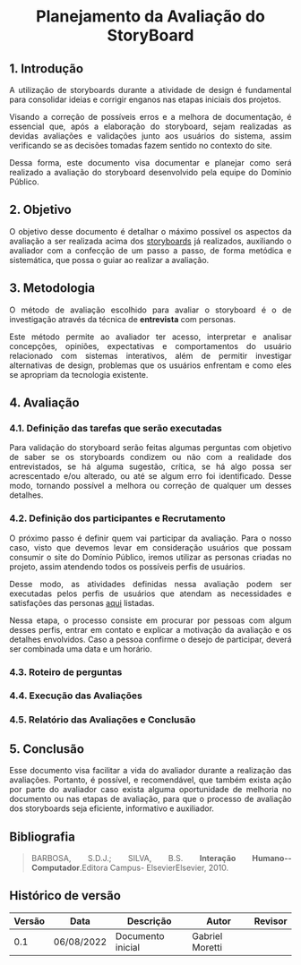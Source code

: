 # <center> Planejamento da Avaliação do StoryBoard

<div align="justify">

## 1. Introdução

A utilização de storyboards durante a atividade de design é fundamental para consolidar ideias e corrigir enganos nas etapas iniciais dos projetos.

Visando a correção de possíveis erros e a melhora de documentação, é essencial que, após a elaboração do storyboard, sejam realizadas as devidas avaliações e validações junto aos usuários do sistema, assim verificando se as decisões tomadas fazem sentido no contexto do site.

Dessa forma, este documento visa documentar e planejar como será realizado a avaliação do storyboard desenvolvido pela equipe do Domínio Público.

## 2. Objetivo

O objetivo desse documento é detalhar o máximo possível os aspectos da avaliação a ser realizada acima dos [storyboards](../Fase1/storyboard.md) já realizados, auxiliando o avaliador com a confecção de um passo a passo, de forma metódica e sistemática, que possa o guiar ao realizar a avaliação.

## 3. Metodologia

O método de avaliação escolhido para avaliar o storyboard é o de investigação através da técnica de **entrevista** com personas.

Este método permite ao avaliador ter acesso, interpretar e analisar concepções, opiniões, expectativas e comportamentos do usuário relacionado com sistemas interativos, além de permitir investigar alternativas de design, problemas que os usuários enfrentam e como eles se apropriam da tecnologia existente.

## 4. Avaliação

### 4.1. Definição das tarefas que serão executadas

Para validação do storyboard serão feitas algumas perguntas com objetivo de saber se os storyboards condizem ou não com a realidade dos entrevistados, se há alguma sugestão, crítica, se há algo possa ser acrescentado e/ou alterado, ou até se algum erro foi identificado. Desse modo, tornando possível a melhora ou correção de qualquer um desses detalhes.

### 4.2. Definição dos participantes e Recrutamento

O próximo passo é definir quem vai participar da avaliação. Para o nosso caso, visto que devemos levar em consideração usuários que possam consumir o site do Domínio Público, iremos utilizar as personas criadas no projeto, assim atendendo todos os possíveis perfis de usuários.

Desse modo, as atividades definidas nessa avaliação podem ser executadas pelos perfis de usuários que atendam as necessidades e satisfações das personas [aqui](../../analiseRequisitos/personas.md) listadas.

Nessa etapa, o processo consiste em procurar por pessoas com algum desses perfis, entrar em contato e explicar a motivação da avaliação e os detalhes envolvidos. Caso a pessoa confirme o desejo de participar, deverá ser combinada uma data e um horário.

### 4.3. Roteiro de perguntas

### 4.4. Execução das Avaliações

### 4.5. Relatório das Avaliações e Conclusão

## 5. Conclusão

Esse documento visa facilitar a vida do avaliador durante a realização das avaliações. Portanto, é possível, e recomendável, que também exista ação por parte do avaliador caso exista alguma oportunidade de melhoria no documento ou nas etapas de avaliação, para que o processo de avaliação dos storyboards seja eficiente, informativo e auxiliador.

## Bibliografia

>BARBOSA, S.D.J.; SILVA, B.S. **Interação Humano--Computador**.Editora Campus- ElsevierElsevier, 2010.

## Histórico de versão

| Versão | Data       | Descrição                                 | Autor        | Revisor   |
| ------ | ---------- | ----------------------------------------- | ------------ | --------- |
| 0.1    | 06/08/2022 | Documento inicial                         | Gabriel Moretti  |  |

</div>